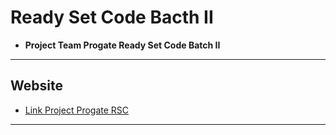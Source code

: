 # Ready Set Code Bacth II 
  * __Project Team Progate Ready Set Code Batch II__
---

## Website
  * [Link Project Progate RSC ](https://valentinocfs.github.io/progate-tim/)
---


